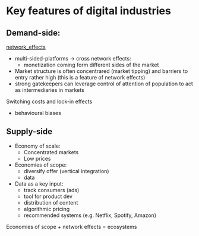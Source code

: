 # Key features of digital industries

## Demand-side:
[network_effects](/notes/2023-02-08_network_effects)
  - multi-sided-platforms -> cross network effects:
    - monetization coming form different sides of the market
  - Market structure is often concentrared (market tipping) and barriers to entry rather high (this is a feature of network effects)
  - strong gatekeepers can leverage control of attention of population to act as intermediaries in markets

Switching costs and lock-in effects
  - behavioural biases

## Supply-side
  - Economy of scale:
  	- Concentrated markets
  	- Low prices
  - Economies of scope:
  	- diversify offer (vertical integration)
  	- data
  - Data as a key input:
  	- track consumers (ads)
  	- tool for product dev
  	- distribution of content
  	- algorithmic pricing
  	- recommended systems (e.g. Netflix, Spotify, Amazon)



Economies of scope + network effects = ecosystems
